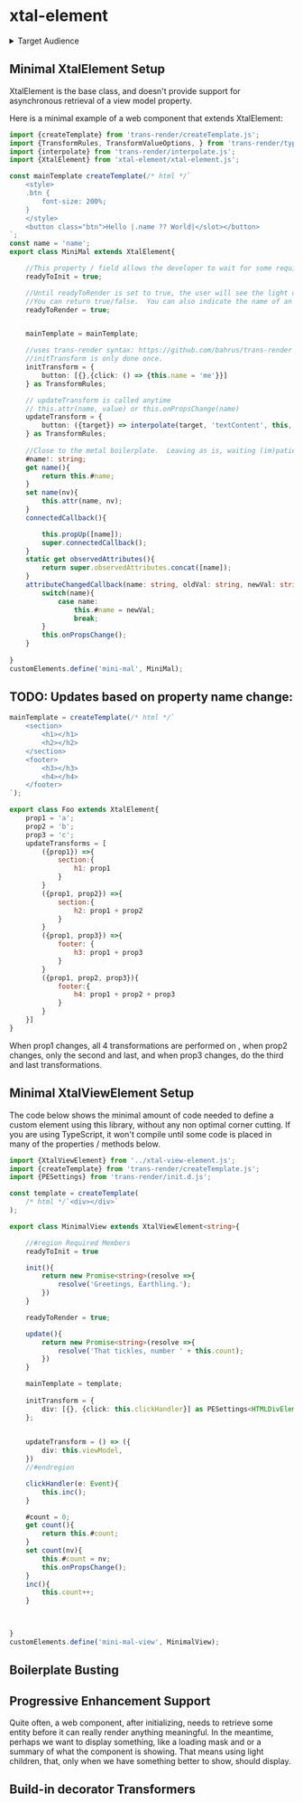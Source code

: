 # xtal-element

<details>
<summary>Target Audience</summary>

xtal-element is yet another base element to use for creating web components.  The great thing about web components is that they are the web equivalent of Martin Luther King's "I have a dream" speech.  Little web components built with tagged template literals can connect with little web components built with Elm, and web components will be judged by the content they provide, rather than superficial internal technical library choices. 

xtal-element adopts a number of "opinions" that may be best suited for some types of components / scenarios / developer preferences, but not everything.  

For example, an interesting duality paradox that has existed for a number of years has been between OOP vs functional programming.  Efforts to "embrace the duality paradox" like Scala and F# always appealed to me.  The "hooks" initiative adds an interesting twist to the debate, and might strike the right balance for some types of components.  Evidently, the result has been less boilerplate code, which can only be good.  Perhaps the learning curve is lower as well, and that's great.

xtal-element, though, sticks with classes, because of the way it makes it easy to extend code.  Much of what xtal-element is striving to do is in fact focused squarely on getting the most out of inheritance.

For example, it is often useful to build a base component that only uses primitive html elements built into the browser, as much as possible.  Then allow for extending classes to substitute the primitive html elements with the rapidly growing list of robust design libraries, in a kind of "lift and shift" approach.

Web components typically upgrade in two steps -- starting with the light children, and then blossoming into the rich interface once the dependencies are downloaded.  With the approach mentioned above, maybe it would be possible to add a third stage?  Just an unproven thought.

Anyway, xtal-element's target audience is those who are looking for a base class that:

1.  Will benefit from the implementation of HTML Modules -- The default rendering library is focused around HTMLTemplateElement-based UI definitions, rather than JSX or tagged-template literals, to define the HTML structure.
2.  Takes extensibility to a whole other level.
3.  Provides first-class support for progressive enhancement, low bandwidth.
4.  Efforts made to reap the most out of TypeScript (but use is entirely optional).  The base class is an abstract class.  Typescript then highlights what you need to implement.  No need to memorize or look things up.
5.  Adopts the philosophy that it makes sense to keep the initialization process separate from the update process.  The initialization process typically involves doing one-time tasks, like cloning / importing HTML Templates, and attaching event handlers.  The update process focuses on passing in new data bindings as they change.  Keeping these two separate, and keeping the HTML Templates separate from binding mappings, may result in a bit more steps than other libraries, but hopefully the lack of magic / flexibility can pay off in some cases.

As we'll see, satisfying these requirements suggests creating a starting point that is a bit more complex than the primitive custom element definition.  This base library doesn't claim to be the best fit for all types of web components, but focuses on some common needs.

</details>

## Minimal XtalElement Setup

XtalElement is the base class, and doesn't provide support for asynchronous retrieval of a view model property.

Here is a minimal example of a web component that extends XtalElement:

```TypeScript
import {createTemplate} from 'trans-render/createTemplate.js';
import {TransformRules, TransformValueOptions, } from 'trans-render/types.d.js';
import {interpolate} from 'trans-render/interpolate.js';
import {XtalElement} from 'xtal-element/xtal-element.js';

const mainTemplate createTemplate(/* html */`
    <style>
    .btn {
        font-size: 200%;
    }
    </style>
    <button class="btn">Hello |.name ?? World|</slot></button>
`;
const name = 'name';
export class MiniMal extends XtalElement{

    //This property / field allows the developer to wait for some required properties to be set before doing anything.
    readyToInit = true;

    //Until readyToRender is set to true, the user will see the light children (if using Shadow DOM).
    //You can return true/false.  You can also indicate the name of an alternate template to clone (mainTemplate is the default property for the main template)
    readyToRender = true;


    mainTemplate = mainTemplate;

    //uses trans-render syntax: https://github.com/bahrus/trans-render
    //initTransform is only done once.
    initTransform = {
        button: [{},{click: () => {this.name = 'me'}}]
    } as TransformRules;

    // updateTransform is called anytime 
    // this.attr(name, value) or this.onPropsChange(name)
    updateTransform = {
        button: ({target}) => interpolate(target, 'textContent', this, false),
    } as TransformRules;
    
    //Close to the metal boilerplate.  Leaving as is, waiting (im)patiently for Godot (decorators) 
    #name!: string;
    get name(){
        return this.#name;
    }
    set name(nv){
        this.attr(name, nv);
    }
    connectedCallback(){

        this.propUp([name]);
        super.connectedCallback();
    }
    static get observedAttributes(){
        return super.observedAttributes.concat([name]);
    }
    attributeChangedCallback(name: string, oldVal: string, newVal: string){
        switch(name){
            case name:
                this.#name = newVal;
                break;
        }
        this.onPropsChange();
    }
    
}
customElements.define('mini-mal', MiniMal);
```

## TODO:  Updates based on property name change:

```JavaScript
mainTemplate = createTemplate(/* html */`
    <section>
        <h1></h1>
        <h2></h2>
    </section>
    <footer>
        <h3></h3>
        <h4></h4>
    </footer>
`);

export class Foo extends XtalElement{
    prop1 = 'a';
    prop2 = 'b';
    prop3 = 'c';
    updateTransforms = [
        ({prop1}) =>{
            section:{
                h1: prop1
            }
        }
        ({prop1, prop2}) =>{
            section:{
                h2: prop1 + prop2
            }
        }
        ({prop1, prop3}) =>{
            footer: {
                h3: prop1 + prop3
            }
        }
        ({prop1, prop2, prop3}){
            footer:{
                h4: prop1 + prop2 + prop3
            }
        }
    }]
}
```

When prop1 changes, all 4 transformations are performed on , when prop2 changes, only the second and last, and when prop3 changes, do the third and last transformations.

## Minimal XtalViewElement Setup

The code below shows the minimal amount of code needed to define a custom element using this library, without any non optimal corner cutting.  If you are using TypeScript, it won't compile until some code is placed in many of the properties / methods below.

```TypeScript
import {XtalViewElement} from '../xtal-view-element.js';
import {createTemplate} from 'trans-render/createTemplate.js';
import {PESettings} from 'trans-render/init.d.js';

const template = createTemplate(
    /* html */`<div></div>`
);

export class MinimalView extends XtalViewElement<string>{

    //#region Required Members
    readyToInit = true

    init(){
        return new Promise<string>(resolve =>{
            resolve('Greetings, Earthling.');
        })
    }

    readyToRender = true;

    update(){
        return new Promise<string>(resolve =>{
            resolve('That tickles, number ' + this.count);
        })
    }

    mainTemplate = template;
    
    initTransform = {
        div: [{}, {click: this.clickHandler}] as PESettings<HTMLDivElement>,
    };
    

    updateTransform = () => ({
        div: this.viewModel,
    })
    //#endregion

    clickHandler(e: Event){
        this.inc();
    }

    #count = 0;
    get count(){
        return this.#count;
    }
    set count(nv){
        this.#count = nv;
        this.onPropsChange();
    }
    inc(){
        this.count++;
    }
        


}
customElements.define('mini-mal-view', MinimalView);
```

## Boilerplate Busting



## Progressive Enhancement Support

Quite often, a web component, after initializing, needs to retrieve some entity before it can really render anything meaningful.  In the meantime, perhaps we want to display something, like a loading mask and or a summary of what the component is showing.  That means using light children, that, only when we have something better to show, should display. 

## Build-in decorator Transformers

